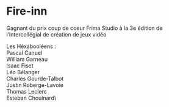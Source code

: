 # Fire-inn
Gagnant du prix coup de coeur Frima Studio à la 3e édition de l’Intercollégial de création de jeux vidéo

Les Héxabooléens :\
Pascal Canuel\
William Garneau\
Isaac Fiset\
Léo Bélanger\
Charles Gourde-Talbot\
Justin Roberge-Lavoie\
Thomas Leclerc\
Esteban Chouinard\
